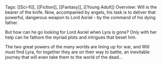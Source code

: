 Tags: [[Sci-fi]], [[Fiction]], [[Fantasy]], [[Young Adult]]
Overview:
Will is the bearer of the knife. Now, accompanied by angels, his task is to deliver that powerful, dangerous weapon to Lord Asriel - by the command of his dying father.  
  
But how can he go looking for Lord Asriel when Lyra is gone? Only with her help can he fathom the myriad plots and intrigues that beset him.  
  
The two great powers of the many worlds are lining up for war, and Will must find Lyra, for together they are on their way to battle, an inevitable journey that will even take them to the world of the dead...